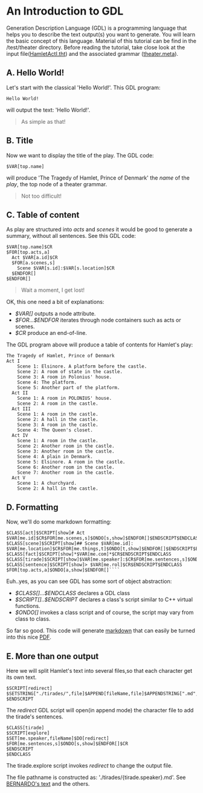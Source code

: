 # An Introduction to GDL
Generation Description Language (GDL) is a programming language that helps you to describe the text output(s) you want to generate.
You will learn the basic concept of this language.
Material of this tutorial can be find in the /test/theater directory.
Before reading the tutorial, take close look at the input file([HamletActI.tht](../test/theater/HamletActI.tht)) and the associated grammar ([theater.meta](../test/theather/theater.meta)).

## A. Hello World!
Let's start with the classical 'Hello World!'. This GDL program:
````
Hello World!
````
will output the text: 'Hello World!'.
> As simple as that!

## B. Title
Now we want to display the title of the play. The GDL code:
````
$VAR[top.name]
````
will produce 'The Tragedy of Hamlet, Prince of Denmark' the *name* of the *play*, the top node of a theater grammar.
> Not too difficult!

## C. Table of content
As play are structured into *acts* and *scenes* it would be good to generate a summary, without all sentences. See this GDL code:
````
$VAR[top.name]$CR
$FOR[top.acts,a]
  Act $VAR[a.id]$CR
  $FOR[a.scenes,s]
    Scene $VAR[s.id]:$VAR[s.location]$CR
  $ENDFOR[]
$ENDFOR[]
````
> Wait a moment, I get lost!

OK, this one need a bit of explanations:
* *\$VAR[]* outputs a node attribute.
* *\$FOR...\$ENDFOR* iterates through node containers such as acts or scenes.
* *\$CR* produce an end-of-line.

The GDL program above will produce a table of contents for Hamlet's play:
````
The Tragedy of Hamlet, Prince of Denmark
Act I
    Scene 1: Elsinore. A platform before the castle.
    Scene 2: A room of state in the castle.
    Scene 3: A room in Polonius' house.
    Scene 4: The platform.
    Scene 5: Another part of the platform.
  Act II
    Scene 1: A room in POLONIUS' house.
    Scene 2: A room in the castle.
  Act III
    Scene 1: A room in the castle.
    Scene 2: A hall in the castle.
    Scene 3: A room in the castle.
    Scene 4: The Queen's closet.
  Act IV
    Scene 1: A room in the castle.
    Scene 2: Another room in the castle.
    Scene 3: Another room in the castle.
    Scene 4: A plain in Denmark.
    Scene 5: Elsinore. A room in the castle.
    Scene 6: Another room in the castle.
    Scene 7: Another room in the castle.
  Act V
    Scene 1: A churchyard.
    Scene 2: A hall in the castle.
````

## D. Formatting
Now, we'll do some markdown formatting:
````
$CLASS[act]$SCRIPT[show]# Act $VAR[me.id]$CR$FOR[me.scenes,s]$ONDO[s,show]$ENDFOR[]$ENDSCRIPT$ENDCLASS
$CLASS[scene]$SCRIPT[show]## Scene $VAR[me.id]: $VAR[me.location]$CR$FOR[me.things,t]$ONDO[t,show]$ENDFOR[]$ENDSCRIPT$ENDCLASS
$CLASS[fact]$SCRIPT[show]*$VAR[me.com]*$CR$ENDSCRIPT$ENDCLASS
$CLASS[tirade]$SCRIPT[show]$VAR[me.speaker]:$CR$FOR[me.sentences,s]$ONDO[s,show]$ENDFOR[]$CR$ENDSCRIPT$ENDCLASS
$CLASS[sentence]$SCRIPT[show]> $VAR[me.rol]$CR$ENDSCRIPT$ENDCLASS
$FOR[top.acts,a]$ONDO[a,show]$ENDFOR[]````
````
Euh..yes, as you can see GDL has some sort of object abstraction:
* *\$CLASS[]...\$ENDCLASS* declares a GDL class
* *\$SCRIPT[]..\$ENDSCRIPT* declares a class's script similar to C++ virtual functions.
* *\$ONDO[]* invokes a class script and of course, the script may vary from class to class.

So far so good. This code will generate [markdown](./test/theater/Hamlet.md) that can easily be turned into this nice [PDF](./test/theater/Hamlet.pdf).

## E. More than one output
Here we will split Hamlet's text into several files,so that each character get its own text.
````
$SCRIPT[redirect]
$SETSTRING["./tirades/",file]$APPEND[fileName,file]$APPENDSTRING[".md",file]$OFSTREAM[file]
$ENDSCRIPT
````
The *redirect* GDL script will open(in append mode) the character file to add the tirade's sentences.
````
$CLASS[tirade]
$SCRIPT[explore]
$SET[me.speaker,fileName]$DO[redirect]
$FOR[me.sentences,s]$ONDO[s,show]$ENDFOR[]$CR
$ENDSCRIPT
$ENDCLASS
````
The tirade.explore script invokes *redirect* to change the output file.

The file pathname is constructed as: './tirades/{tirade.speaker}.md'.
See [BERNARDO's text](../test/theater/tirades/BERNARDO.md) and the others.
